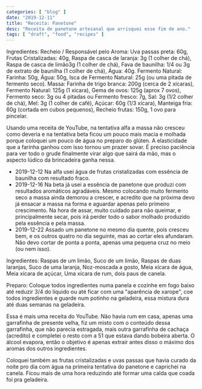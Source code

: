 ```yaml
---
categories: [ "blog" ]
date: "2019-12-11"
title: "Receita: Panetone"
desc: "Receita de panetone artesanal que arrisquei esse fim de ano."
tags: [ "draft", "food", "recipes" ]
---
```


Ingredientes: Recheio / Responsável pelo Aroma: Uva passas preta: 60g, Frutas Cristalizadas: 40g, Raspa de casca de laranja: 3g (1 colher de chá), Raspa de casca de limão3g (1 colher de chá), Fava de baunilha: 1/4 ou 3g de extrato de baunilha (1 colher de chá), Água: 40g.  Fermento Natural: Farinha: 50g, Água: 50g, Isca de Fermento Natural: 25g (ou uma pitada de fermento seco).  Massa: Farinha de trigo branca: 200g (cerca de 2 xícaras), Fermento Natural: 125g (1 xícara), Gema de ovos: 125g (aprox 7 ovos), Fermento seco: 3g ou 4 pitadas ou Fermento fresco: 7g, Sal: 3g (1/2 colher de chá), Mel: 3g (1 colher de café), Açúcar: 60g (1/3 xícara), Manteiga fria: 60g (cortada em cubos pequenos), Recheio frutas: 150g, 1 ovo para pincelar.

Usando uma receita de YouTube, na tentativa alfa a massa não cresceu como deveria e na tentativa beta ficou um pouco mais macia e molhada porque coloquei um pouco de água no preparo do glúten. A elasticidade que a farinha ganhou com isso tornou um prazer sovar. É preciso paciência para ver todo o grude finalmente virar algo que sairá da mão, mas o aspecto lúdico da brincadeira ganha nessa.

 - 2019-12-12 Na alfa usei água de frutas cristalizadas com essência de baunilha com resultado fraco.
 - 2019-12-16 Na beta já usei a essência de panetone que produzi com resultados aromáticos agradáveis. Mesmo colocando muito fermento seco a massa ainda demorou a crescer, e acredito que na próxima devo já ensacar a massa na forma e aguardar apenas pelo primeiro crescimento. Na hora de assar, muito cuidado para não queimar, e principalmente secar, pois irá perder todo o sabor molhado produzido pela essência e pela massa.
 - 2019-12-22 Assado um panetone no mesmo dia quente, pois cresceu bem, e os outros quatro no dia seguinte, mas ao cortar eles afundaram. Não devo cortar de ponta a ponta, apenas uma pequena cruz no meio (ou nem isso).


Ingredientes: Raspas de um limão, Suco de um limão, Raspas de duas laranjas, Suco de uma laranja, Noz-moscada a gosto, Meia xícara de água, Meia xícara de açúcar, Uma xícara de rum, dois paus de canela.

Preparo: Coloque todos ingredientes numa panela e cozinhe em fogo baixo até reduzir 3/4 do líquido ou até ficar com uma "aparência de xarope", coe todos ingredientes e guarde num potinho na geladeira, essa mistura dura até duas semanas na geladeira.

Essa é mais uma receita do YouTube. Não havia rum em casa, apenas uma garrafinha de presente velha, fiz um misto com o conteúdo dessa garrafinha, que não parecia estragada, mais outra garrafinha de cachaça (acredito) e completei o resto com a 51 que estava dando bobeira aberta. O álcool evapora, então o objetivo é apenas extrair antes disso o máximo dos aromas dos outros ingredientes.

Coloquei também as frutas cristalizadas e uvas passas que havia curado da noite pro dia com água na primeira tentativa do panetone e caprichei na canela. Ficou mais de uma hora reduzindo até formar uma calda que coada foi pra geladeira.
